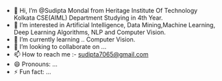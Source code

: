 - 👋 Hi, I’m @Sudipta Mondal from Heritage Institute Of Technology Kolkata CSE(AIML) Department Studying in 4th Year.
- 👀 I’m interested in Artificial Intelligence, Data Mining,Machine Learning, Deep Learning Algorithms, NLP and Computer Vision.
- 🌱 I’m currently learning .. Computer Vision.
- 💞️ I’m looking to collaborate on ...
- 📫 How to reach me :- sudipta7065@gmail.com
- 😄 Pronouns: ...
- ⚡ Fun fact: ...

<!---
Sudipta Mondal is a ✨ special ✨ repository because its `README.md` (this file) appears on your GitHub profile.
You can click the Preview link to take a look at your changes.
--->
